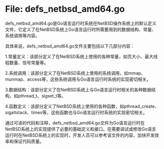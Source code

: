 # File: defs_netbsd_amd64.go

defs_netbsd_amd64.go是Go语言运行时系统在NetBSD操作系统上的默认定义文件，它定义了在NetBSD系统上Go语言运行时所需要用到的数据结构、常量、系统调用等内容。

具体来说，defs_netbsd_amd64.go文件主要包括以下几部分内容：

1.常量定义：该部分定义了在NetBSD系统上使用的各种常量，如页大小、最大线程数量、信号常量等。

2.系统调用：该部分定义了在NetBSD系统上使用的系统调用，如mmap、munmap、access等，这些系统调用与Go语言运行时系统的实现密切相关。

3.数据结构：该部分定义了在NetBSD系统上与Go语言运行时相关的各种数据结构，如pthread_t、sigset_t等。

4.函数定义：该部分定义了NetBSD系统上使用的各种函数，如pthread_create、sigaltstack、times等，这些函数也与Go语言运行时系统的实现密切相关。

通过可读的代码和注释，defs_netbsd_amd64.go文件为Go语言运行时在NetBSD系统上的实现提供了必要的基础定义和接口。在需要调试或修改Go语言运行时在NetBSD系统上的实现时，开发人员可以参考该文件的内容，加快开发效率和保证代码质量。

